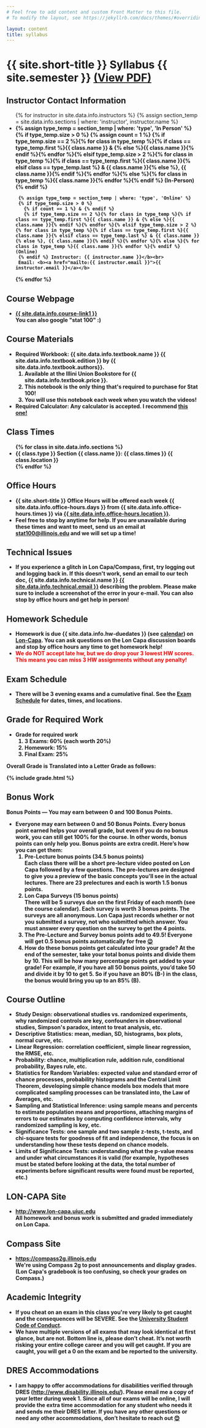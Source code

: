 ```yaml
---
# Feel free to add content and custom Front Matter to this file.
# To modify the layout, see https://jekyllrb.com/docs/themes/#overriding-theme-defaults

layout: content
title: syllabus
---
```


# {{ site.short-title }} Syllabus {{ site.semester }} <a href="{{ site.baseurl }}/assets/docs/{{ site.short-semester }}_Stat100_Syllabus.pdf" target="\_blank">(View PDF)</a>

## Instructor Contact Information
<ul>
{% for instructor in site.data.info.instructors %}
{% assign section_temp = site.data.info.sections | where: 'instructor', instructor.name %}

  <li>
     <b>{% assign type_temp = section_temp | where: 'type', 'In Person' %}
     {% if type_temp.size > 0 %}
       {% assign count = 1 %}
       {% if type_temp.size == 2 %}{% for class in type_temp %}{% if class == type_temp.first %}{{ class.name }} & {% else %}{{ class.name }}{% endif %}{% endfor %}{% elsif type_temp.size > 2 %}{% for class in type_temp %}{% if class == type_temp.first %}{{ class.name }}{% elsif class == type_temp.last %} & {{ class.name }}{% else %}, {{ class.name }}{% endif %}{% endfor %}{% else %}{% for class in type_temp %}{{ class.name }}{% endfor %}{% endif %} (In-Person)
     {% endif %}

     {% assign type_temp = section_temp | where: 'type', 'Online' %}
     {% if type_temp.size > 0 %}
       {% if count == 1 %} & {% endif %}
       {% if type_temp.size == 2 %}{% for class in type_temp %}{% if class == type_temp.first %}{{ class.name }} & {% else %}{{ class.name }}{% endif %}{% endfor %}{% elsif type_temp.size > 2 %}{% for class in type_temp %}{% if class == type_temp.first %}{{ class.name }}{% elsif class == type_temp.last %} & {{ class.name }}{% else %}, {{ class.name }}{% endif %}{% endfor %}{% else %}{% for class in type_temp %}{{ class.name }}{% endfor %}{% endif %} (Online)
     {% endif %} Instructor: {{ instructor.name }}</b><br>
     Email: <b><a href="mailto:{{ instructor.email }}">{{ instructor.email }}</a></b>
   </li>

{% endfor %}
</ul>

## Course Webpage
  * <b><a href="{{ site.data.info.course-link1 }}" target="\_blank">{{ site.data.info.course-link1 }}</a></b>
    <br>You can also google "stat 100" :)

## Course Materials
* **Required Workbook: {{ site.data.info.textbook.name }} {{ site.data.info.textbook.edition }} by {{ site.data.info.textbook.authors}}.**
    1. Available at the Illini Union Bookstore for {{ site.data.info.textbook.price }}.
    2. This notebook is the only thing that's required to purchase for Stat 100!
    3. You will use this notebook each week when you watch the videos!
* **Required Calculator:** Any calculator is accepted. I recommend <b><a href="{{ site.data.info.calculator }}" target="\_blank">this one!</a></b>

## Class Times
<ul>
{% for class in site.data.info.sections %}
  <li>
    <b>{{ class.type }} Section {{ class.name }}:</b> {{ class.times }} {{ class.location }}
  </li>
{% endfor %}
</ul>

## Office Hours
* <b>{{ site.short-title }} Office Hours will be offered each week {{ site.data.info.office-hours.days }} from {{ site.data.info.office-hours.times }} via <a href="{{ site.data.info.office-hours.link }}" target="\_blank">{{ site.data.info.office-hours.location }}</a>.</b>
* Feel free to stop by anytime for help. If you are unavailable during these times and want to meet, send us an email at <a href="mailto:stat100@illinois.edu">stat100@illinois.edu</a> and we will set up a time!

## Technical Issues
* If you experience a glitch in Lon Capa/Compass, first, try logging out and logging back in. If this doesn't work, send an email to our tech doc, {{ site.data.info.technical.name }} <b><a href="mailto:{{ site.data.info.technical.email }}">{{ site.data.info.technical.email }}</a></b> describing the problem. Please make sure to include a screenshot of the error in your e-mail. You can also stop by office hours and get help in person!

## Homework Schedule
* Homework is due {{ site.data.info.hw-duedates }} (see <b><a href="{{ site.baseurl }}/pages/calendar.html">calendar</a></b>) on <b><a href="http://www.lon-capa.illinois.edu/" target="\_blank">Lon-Capa</a></b>. You can ask questions on the Lon Capa discussion boards and stop by office hours any time to get homework help!
* <b style="color:red;">We do NOT accept late hw, but we do drop your 3 lowest HW scores. This means you can miss 3 HW assignments without any penalty!</b>

## Exam Schedule
* There will be 3 evening exams and a cumulative final. See the <b><a href="{{ site.baseurl }}/pages/exam_schedule.html">Exam Schedule</a></b> for dates, times, and locations.

## Grade for Required Work

* **Grade for required work**
  1. 3 Exams: 60% (each worth 20%)
  2. Homework: 15%
  3. Final Exam: 25%



**Overall Grade is Translated into a Letter Grade as follows:**

{% include grade.html %}

## Bonus Work
**Bonus Points — You may earn between 0 and 100 Bonus Points.**
* **Everyone may earn between 0 and 50 Bonus Points.** Every bonus point earned helps your overall grade, but even if you do no bonus work, you can still get 100% for the course. In other words, bonus points can only help you. Bonus points are extra credit. Here’s how you can get them:
  1. **Pre-Lecture bonus points** (34.5 bonus points)<br>
  Each class there will be a short pre-lecture video posted on Lon Capa followed by a few questions. The pre-lectures are designed to give you a preview of the basic concepts you’ll see in the actual lectures. There are 23 prelectures and each is worth 1.5 bonus points.
  2. **Lon Capa Surveys** (15 bonus points)<br>
  There will be 5 surveys due on the first Friday of each month (see the course calendar). Each survey is worth 3 bonus points. The surveys are all anonymous. Lon Capa just records whether or not you submitted a survey, not who submitted which answer. You must answer every question on the survey to get the 4 points.
  3. <b>The Pre-Lecture and Survey bonus points add to 49.5!</b>  Everyone will get 0.5 bonus points automatically for free <a href="{{ site.data.info.rickroll }}">&#128521;</a>
  4. <b>How do these bonus points get calculated into your grade?</b>  At the end of the semester, take your total bonus points and divide them by 10.  This will be how many percentage points get added to your grade!  For example, if you have all 50 bonus points, you’d take 50 and divide it by 10 to get 5.  So if you have an 80% (B-) in the class, the bonus would bring you up to an 85% (B).

## Course Outline
* **Study Design**: observational studies vs. randomized experiments, why randomized controls are key, confounders in observational studies, Simpson's paradox, intent to treat analysis, etc.
* **Descriptive Statistics**: mean, median, SD, histograms, box plots, normal curve, etc.
* **Linear Regression**: correlation coefficient, simple linear regression, the RMSE, etc.
* **Probability**: chance, multiplication rule, addition rule, conditional probability, Bayes rule, etc.
* **Statistics for Random Variables**: expected value and standard error of chance processes, probability histograms and the Central Limit Theorem, developing simple chance models box models that more complicated sampling processes can be translated into, the Law of Averages, etc.
* **Sampling and Statistical Inference**: using sample means and percents to estimate population means and proportions, attaching margins of errors to our estimates by computing confidence intervals, why randomized sampling is key, etc.
* **Significance Tests**: one sample and two sample z-tests, t-tests, and chi-square tests for goodness of fit and independence, the focus is on understanding how these tests depend on chance models.
* **Limits of Significance Tests**: understanding what the p-value means and under what circumstances it is valid (for example, hypotheses must be stated before looking at the data, the total number of experiments before significant results were found must be reported, etc.)

## LON-CAPA Site
* <b><a href="http://www.lon-capa.uiuc.edu" target="\_blank">http://www.lon-capa.uiuc.edu</a></b><br>
All homework and bonus work is submitted and graded immediately on Lon Capa.

## Compass Site
* <b><a href="https://compass2g.illinois.edu" target="\_blank">https://compass2g.illinois.edu</a></b><br>
We're using Compass 2g to post announcements and display grades.<br>
(Lon Capa's gradebook is too confusing, so check your grades on Compass.)

## Academic Integrity
* If you cheat on an exam in this class you're very likely to get caught and the consequences will be <b>SEVERE</b>. See the <b><a href="https://studentcode.illinois.edu/" target="\_blank">University Student Code of Conduct</a></b>.
* We have multiple versions of all exams that may look identical at first glance, but are not. Bottom line is, please don’t cheat. It’s not worth risking your entire college career and you will get caught. If you are caught, you will get a 0 on the exam and be reported to the university.

## DRES Accommodations
* I am happy to offer accommodations for disabilities verified through DRES (<b><a href="http://www.disability.illinois.edu/" target="\_blank">http://www.disability.illinois.edu/</a></b>). Please email me a copy of your letter during week 1. Since all of our exams will be online, I will provide the extra time accommodation for any student who needs it and sends me their DRES letter.  If you have any other questions or need any other accommodations, don’t hesitate to reach out <a href="{{ site.data.info.rickroll }}">&#128522;</a>
